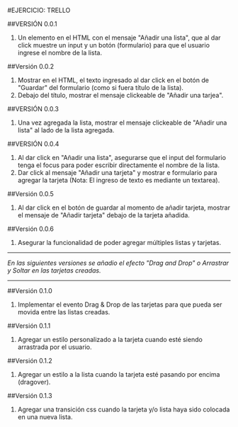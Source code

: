 #EJERCICIO: TRELLO

##VERSIÓN 0.0.1

1. Un elemento en el HTML con el mensaje "Añadir una lista", que al dar click muestre un input y un botón (formulario) para que el usuario ingrese el nombre de la lista.

##Versión 0.0.2

1. Mostrar en el HTML, el texto ingresado al dar click en el botón de "Guardar" del formulario (como si fuera título de la lista).
2. Debajo del título, mostrar el mensaje clickeable de "Añadir una tarjea".

##VERSIÓN 0.0.3

1. Una vez agregada la lista, mostrar el mensaje clickeable de "Añadir una lista" al lado de la lista agregada.

##VERSIÓN 0.0.4

1. Al dar click en "Añadir una lista", asegurarse que el input del formulario tenga el focus para poder escribir directamente el nombre de la lista.
2. Dar click al mensaje "Añadir una tarjeta" y mostrar e formulario para agregar la tarjeta (Nota: El ingreso de texto es mediante un textarea).

##Versión 0.0.5

1. Al dar click en el botón de guardar al momento de añadir tarjeta, mostrar el mensaje de "Añadir tarjeta" debajo de la tarjeta añadida.

##Versión 0.0.6

1. Asegurar la funcionalidad de poder agregar múltiples listas y tarjetas.


***

_En las siguientes versiones se añadio el efecto "Drag and Drop" o Arrastrar y Soltar en las tarjetas creadas._

***


##Versión 0.1.0

1. Implementar el evento Drag & Drop de las tarjetas para que pueda ser movida entre las listas creadas.

##Versión 0.1.1

1. Agregar un estilo personalizado a la tarjeta cuando esté siendo arrastrada por el usuario.

##Versión 0.1.2

1. Agregar un estilo a la lista cuando la tarjeta esté pasando por encima (dragover).

##Versión 0.1.3

1. Agregar una transición css cuando la tarjeta y/o lista haya sido colocada en una nueva lista.